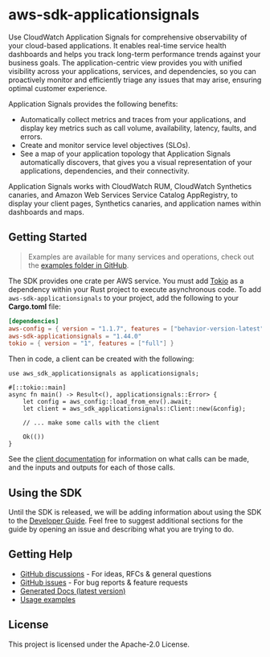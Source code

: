 # aws-sdk-applicationsignals

Use CloudWatch Application Signals for comprehensive observability of your cloud-based applications. It enables real-time service health dashboards and helps you track long-term performance trends against your business goals. The application-centric view provides you with unified visibility across your applications, services, and dependencies, so you can proactively monitor and efficiently triage any issues that may arise, ensuring optimal customer experience.

Application Signals provides the following benefits:
  - Automatically collect metrics and traces from your applications, and display key metrics such as call volume, availability, latency, faults, and errors.
  - Create and monitor service level objectives (SLOs).
  - See a map of your application topology that Application Signals automatically discovers, that gives you a visual representation of your applications, dependencies, and their connectivity.

Application Signals works with CloudWatch RUM, CloudWatch Synthetics canaries, and Amazon Web Services Service Catalog AppRegistry, to display your client pages, Synthetics canaries, and application names within dashboards and maps.

## Getting Started

> Examples are available for many services and operations, check out the
> [examples folder in GitHub](https://github.com/awslabs/aws-sdk-rust/tree/main/examples).

The SDK provides one crate per AWS service. You must add [Tokio](https://crates.io/crates/tokio)
as a dependency within your Rust project to execute asynchronous code. To add `aws-sdk-applicationsignals` to
your project, add the following to your **Cargo.toml** file:

```toml
[dependencies]
aws-config = { version = "1.1.7", features = ["behavior-version-latest"] }
aws-sdk-applicationsignals = "1.44.0"
tokio = { version = "1", features = ["full"] }
```

Then in code, a client can be created with the following:

```rust,no_run
use aws_sdk_applicationsignals as applicationsignals;

#[::tokio::main]
async fn main() -> Result<(), applicationsignals::Error> {
    let config = aws_config::load_from_env().await;
    let client = aws_sdk_applicationsignals::Client::new(&config);

    // ... make some calls with the client

    Ok(())
}
```

See the [client documentation](https://docs.rs/aws-sdk-applicationsignals/latest/aws_sdk_applicationsignals/client/struct.Client.html)
for information on what calls can be made, and the inputs and outputs for each of those calls.

## Using the SDK

Until the SDK is released, we will be adding information about using the SDK to the
[Developer Guide](https://docs.aws.amazon.com/sdk-for-rust/latest/dg/welcome.html). Feel free to suggest
additional sections for the guide by opening an issue and describing what you are trying to do.

## Getting Help

* [GitHub discussions](https://github.com/awslabs/aws-sdk-rust/discussions) - For ideas, RFCs & general questions
* [GitHub issues](https://github.com/awslabs/aws-sdk-rust/issues/new/choose) - For bug reports & feature requests
* [Generated Docs (latest version)](https://awslabs.github.io/aws-sdk-rust/)
* [Usage examples](https://github.com/awslabs/aws-sdk-rust/tree/main/examples)

## License

This project is licensed under the Apache-2.0 License.

